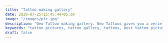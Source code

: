 ```yaml
---
title: "Tattoo making gallery"
date: 2020-07-25T15:45:44+05:30
image: "/images/pic.jpg"
description: "Geo Tattoo making gallery. Geo Tattoos gives you a veriety Tattoo types like Outline tattoos, Colouring, Shading, 3D tattoos, Portraits, Cover up tattoos."
keywords: "tattoo pictures, tattoo gallery, tattoos, best tattoo pictures, best tattoo pics, best tattoo photos, Tattoo making gallery"
draft: false
---
```

